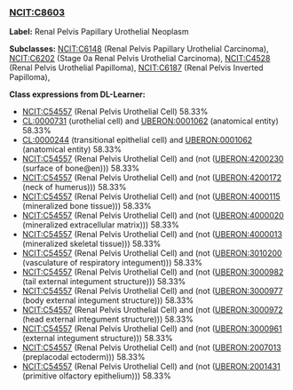 
### [NCIT:C8603](http://purl.obolibrary.org/obo/NCIT_C8603)
**Label:** Renal Pelvis Papillary Urothelial Neoplasm

**Subclasses:** [NCIT:C6148](http://purl.obolibrary.org/obo/NCIT_C6148) (Renal Pelvis Papillary Urothelial Carcinoma), [NCIT:C6202](http://purl.obolibrary.org/obo/NCIT_C6202) (Stage 0a Renal Pelvis Urothelial Carcinoma), [NCIT:C4528](http://purl.obolibrary.org/obo/NCIT_C4528) (Renal Pelvis Urothelial Papilloma), [NCIT:C6187](http://purl.obolibrary.org/obo/NCIT_C6187) (Renal Pelvis Inverted Papilloma), 

**Class expressions from DL-Learner:**

- [NCIT:C54557](http://purl.obolibrary.org/obo/NCIT_C54557) (Renal Pelvis Urothelial Cell) 58.33%
- [CL:0000731](http://purl.obolibrary.org/obo/CL_0000731) (urothelial cell) and [UBERON:0001062](http://purl.obolibrary.org/obo/UBERON_0001062) (anatomical entity) 58.33%
- [CL:0000244](http://purl.obolibrary.org/obo/CL_0000244) (transitional epithelial cell) and [UBERON:0001062](http://purl.obolibrary.org/obo/UBERON_0001062) (anatomical entity) 58.33%
- [NCIT:C54557](http://purl.obolibrary.org/obo/NCIT_C54557) (Renal Pelvis Urothelial Cell) and (not ([UBERON:4200230](http://purl.obolibrary.org/obo/UBERON_4200230) (surface of bone@en))) 58.33%
- [NCIT:C54557](http://purl.obolibrary.org/obo/NCIT_C54557) (Renal Pelvis Urothelial Cell) and (not ([UBERON:4200172](http://purl.obolibrary.org/obo/UBERON_4200172) (neck of humerus))) 58.33%
- [NCIT:C54557](http://purl.obolibrary.org/obo/NCIT_C54557) (Renal Pelvis Urothelial Cell) and (not ([UBERON:4000115](http://purl.obolibrary.org/obo/UBERON_4000115) (mineralized bone tissue))) 58.33%
- [NCIT:C54557](http://purl.obolibrary.org/obo/NCIT_C54557) (Renal Pelvis Urothelial Cell) and (not ([UBERON:4000020](http://purl.obolibrary.org/obo/UBERON_4000020) (mineralized extracellular matrix))) 58.33%
- [NCIT:C54557](http://purl.obolibrary.org/obo/NCIT_C54557) (Renal Pelvis Urothelial Cell) and (not ([UBERON:4000013](http://purl.obolibrary.org/obo/UBERON_4000013) (mineralized skeletal tissue))) 58.33%
- [NCIT:C54557](http://purl.obolibrary.org/obo/NCIT_C54557) (Renal Pelvis Urothelial Cell) and (not ([UBERON:3010200](http://purl.obolibrary.org/obo/UBERON_3010200) (vasculature of respiratory integument))) 58.33%
- [NCIT:C54557](http://purl.obolibrary.org/obo/NCIT_C54557) (Renal Pelvis Urothelial Cell) and (not ([UBERON:3000982](http://purl.obolibrary.org/obo/UBERON_3000982) (tail external integument structure))) 58.33%
- [NCIT:C54557](http://purl.obolibrary.org/obo/NCIT_C54557) (Renal Pelvis Urothelial Cell) and (not ([UBERON:3000977](http://purl.obolibrary.org/obo/UBERON_3000977) (body external integument structure))) 58.33%
- [NCIT:C54557](http://purl.obolibrary.org/obo/NCIT_C54557) (Renal Pelvis Urothelial Cell) and (not ([UBERON:3000972](http://purl.obolibrary.org/obo/UBERON_3000972) (head external integument structure))) 58.33%
- [NCIT:C54557](http://purl.obolibrary.org/obo/NCIT_C54557) (Renal Pelvis Urothelial Cell) and (not ([UBERON:3000961](http://purl.obolibrary.org/obo/UBERON_3000961) (external integument structure))) 58.33%
- [NCIT:C54557](http://purl.obolibrary.org/obo/NCIT_C54557) (Renal Pelvis Urothelial Cell) and (not ([UBERON:2007013](http://purl.obolibrary.org/obo/UBERON_2007013) (preplacodal ectoderm))) 58.33%
- [NCIT:C54557](http://purl.obolibrary.org/obo/NCIT_C54557) (Renal Pelvis Urothelial Cell) and (not ([UBERON:2001431](http://purl.obolibrary.org/obo/UBERON_2001431) (primitive olfactory epithelium))) 58.33%


